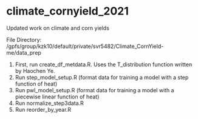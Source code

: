 # climate_cornyield_2021
Updated work on climate and corn yields

File Directory: /gpfs/group/kzk10/default/private/svr5482/Climate_CornYield-me/data_prep
1. First, run create_df_metdata.R. Uses the T_distribution function written by Haochen Ye. 
2. Run step_model_setup.R (format data for training a model with a step function of heat)
3. Run pwl_model_setup.R (format data for training a model with a piecewise linear function of heat)
4. Run normalize_step3data.R
5. Run reorder_by_year.R
